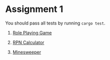 # Assignment 1

You should pass all tests by running `cargo test`.

1. [Role Playing Game](./prob1)

2. [RPN Calculator](./prob2)

3. [Minesweeper](./prob3)
